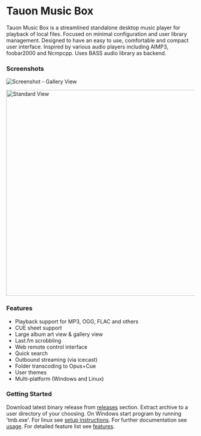 # Tauon Music Box

Tauon Music Box is a streamlined standalone desktop music player for playback of local files. Focused on minimal configuration and user library management.
Designed to have an easy to use, comfortable and compact user interface. Inspired by various audio players including AIMP3, foobar2000 and Ncmpcpp.
Uses BASS audio library as backend.


### Screenshots

![Screenshot - Gallery View](https://cloud.githubusercontent.com/assets/17271572/14585603/be1b7442-04ce-11e6-8ccc-df66db4499b6.jpg)

<img src="https://cloud.githubusercontent.com/assets/17271572/14585601/bcf654ce-04ce-11e6-8716-cafa51e66876.jpg" alt="Standard View" width=550px />

### Features

  - Playback support for MP3, OGG, FLAC and others
  - CUE sheet support
  - Large album art view & gallery view
  - Last.fm scrobbling
  - Web remote control interface
  - Quick search
  - Outbound streaming (via icecast)
  - Folder transcoding to Opus+Cue
  - User themes
  - Multi-platform (Windows and Linux)

### Getting Started

Download latest binary release from [releases](https://github.com/Taiko2k/tauonmb/releases) section.
Extract archive to a user directory of your choosing.
On Windows start program by running 'tmb.exe'. For linux see [setup instructions](docs/setup.md). For further documentation see [usage](docs/usage.md). For detailed feature list see [features](docs/features.md).




